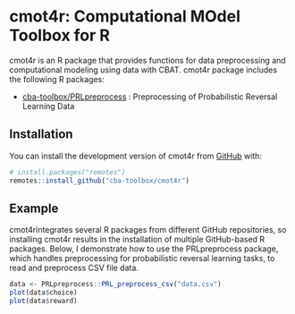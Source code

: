 
<!-- README.md is generated from README.Rmd. Please edit that file -->

# cmot4r: Computational MOdel Toolbox for R

<!-- badges: start -->
<!-- badges: end -->

cmot4r is an R package that provides functions for data preprocessing
and computational modeling using data with CBAT. cmot4r package includes
the following R packages:

- [cba-toolbox/PRLpreprocess](https://github.com/cba-toolbox/PRLpreprocess)
  : Preprocessing of Probabilistic Reversal Learning Data

## Installation

You can install the development version of cmot4r from
[GitHub](https://github.com/) with:

``` r
# install.packages("remotes")
remotes::install_github("cba-toolbox/cmot4r")
```

## Example

cmot4rintegrates several R packages from different GitHub repositories,
so installing cmot4r results in the installation of multiple
GitHub-based R packages. Below, I demonstrate how to use the
PRLpreprocess package, which handles preprocessing for probabilistic
reversal learning tasks, to read and preprocess CSV file data.

``` r
data <- PRLpreprocess::PRL_preprocess_csv("data.csv")
plot(data$choice)
plot(data$reward)
```
